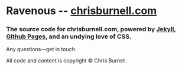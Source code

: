 # Ravenous -- [chrisburnell.com](http://chrisburnell.com)
### The source code for chrisburnell.com, powered by [Jekyll](http://jekyllrb.com), [Github Pages](http://pages.github.com), and an undying love of CSS.

Any questions&mdash;get in touch.

All code and content is copyright &copy; Chris Burnell.
